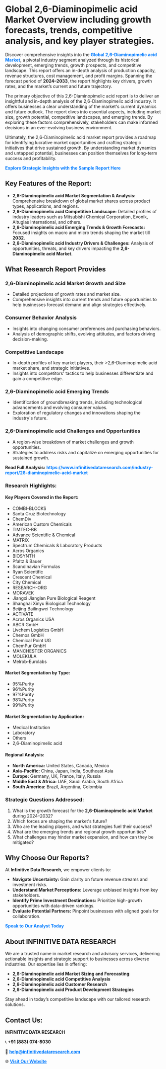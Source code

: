 <h1>Global 2,6-Diaminopimelic acid Market Overview including growth forecasts, trends, competitive analysis, and key player strategies.</h1>
<p>
Discover comprehensive insights into the 
<a href="https://www.infinitivedataresearch.com/industry-report/26-diaminopimelic-acid-market" rel="dofollow" style="color: #007BFF; text-decoration: none;"><strong>Global 2,6-Diaminopimelic acid Market</strong></a>, a pivotal industry segment analyzed through its historical development, emerging trends, growth prospects, and competitive landscape. This report offers an in-depth analysis of production capacity, revenue structures, cost management, and profit margins. Spanning the forecast period of <strong>2024–2033</strong>, the report highlights key drivers, growth rates, and the market’s current and future trajectory.
</p>
<p>
The primary objective of this 2,6-Diaminopimelic acid report is to deliver an insightful and in-depth analysis of the 2,6-Diaminopimelic acid industry. It offers businesses a clear understanding of the market's current dynamics and future outlook. The report dives into essential aspects, including market size, growth potential, competitive landscapes, and emerging trends. By exploring these factors comprehensively, stakeholders can make informed decisions in an ever-evolving business environment.
</p>
<p>
Ultimately, the 2,6-Diaminopimelic acid market report provides a roadmap for identifying lucrative market opportunities and crafting strategic initiatives that drive sustained growth. By understanding market dynamics and untapped potential, businesses can position themselves for long-term success and profitability.
</p>
<p>
<a href="https://www.infinitivedataresearch.com/request-sample/reportId=102828" style="color: #007BFF; text-decoration: none;"><strong>Explore Strategic Insights with the Sample Report Here</strong></a>
</p>

<h2>Key Features of the Report:</h2>
<ul>
<li><strong>2,6-Diaminopimelic acid Market Segmentation & Analysis:</strong> Comprehensive breakdown of global market shares across product types, applications, and regions.</li>
<li><strong>2,6-Diaminopimelic acid Competitive Landscape:</strong> Detailed profiles of industry leaders such as Mitsubishi Chemical Corporation, Evonik, Altuglas International, and others.</li>
<li><strong>2,6-Diaminopimelic acid Emerging Trends & Growth Forecasts:</strong> Focused insights on macro and micro trends shaping the market till <strong>2032</strong>.</li>
<li><strong>2,6-Diaminopimelic acid Industry Drivers & Challenges:</strong> Analysis of opportunities, threats, and key drivers impacting the <strong>2,6-Diaminopimelic acid Market</strong>.</li>
</ul>

<h2>What Research Report Provides</h2>
<h3>2,6-Diaminopimelic acid Market Growth and Size</h3>
<ul>
<li>Detailed projections of growth rates and market size.</li>
<li>Comprehensive insights into current trends and future opportunities to help businesses forecast demand and align strategies effectively.</li>
</ul>

<h3>Consumer Behavior Analysis</h3>
<ul>
<li>Insights into changing consumer preferences and purchasing behaviors.</li>
<li>Analysis of demographic shifts, evolving attitudes, and factors driving decision-making.</li>
</ul>

<h3>Competitive Landscape</h3>
<ul>
<li>In-depth profiles of key market players, their >2,6-Diaminopimelic acid market share, and strategic initiatives.</li>
<li>Insights into competitors' tactics to help businesses differentiate and gain a competitive edge.</li>
</ul>

<h3>2,6-Diaminopimelic acid Emerging Trends</h3>
<ul>
<li>Identification of groundbreaking trends, including technological advancements and evolving consumer values.</li>
<li>Exploration of regulatory changes and innovations shaping the industry's future.</li>
</ul>

<h3>2,6-Diaminopimelic acid Challenges and Opportunities</h3>
<ul>
<li>A region-wise breakdown of market challenges and growth opportunities.</li>
<li>Strategies to address risks and capitalize on emerging opportunities for sustained growth.</li>
</ul>
<p><strong>Read Full Analysis:</strong> <a href="https://www.infinitivedataresearch.com/industry-report/26-diaminopimelic-acid-market" rel="dofollow" style="color: #007BFF; text-decoration: none;"><strong>https://www.infinitivedataresearch.com/industry-report/26-diaminopimelic-acid-market</strong></a></p>
<h3>Research Highlights:</h3>
<h4>Key Players Covered in the Report:</h4>
<ul><li>COMBI-BLOCKS</li><li>Santa Cruz Biotechnology</li><li>ChemDiv</li><li>American Custom Chemicals</li><li>TIMTEC-BB</li><li>Advance Scientific &amp; Chemical</li><li>MATRIX</li><li>Spectrum Chemicals &amp; Laboratory Products</li><li>Acros Organics</li><li>BIOSYNTH</li><li>Pfaltz &amp; Bauer</li><li>Scandinavian Formulas</li><li>Ryan Scientific</li><li>Crescent Chemical</li><li>City Chemical</li><li>RESEARCH-ORG</li><li>MORAVEK</li><li>Jiangxi Jianglan Pure Biological Reagent</li><li>Shanghai Xinyu Biological Technology</li><li>Beijing Bailingwei Technology</li><li>ACTIVATE</li><li>Acros Organics USA</li><li>ABCR GmbH</li><li>Livchem Logistics GmbH</li><li>Chemos GmbH</li><li>Chemical Point UG</li><li>ChemPur GmbH</li><li>MANCHESTER ORGANICS</li><li>MOLEKULA</li><li>Melrob-Eurolabs</li></ul>
<h4>Market Segmentation by Type:</h4>
<ul><li>95%Purity</li><li>96%Purity</li><li>97%Purity</li><li>98%Purity</li><li>99%Purity</li></ul>
<h4>Market Segmentation by Application:</h4>
<ul><li>Medical Institution</li><li>Laboratory</li><li>Others</li><li>2,6-Diaminopimelic acid</li></ul>

<h4>Regional Analysis:</h4>
<ul>
<li><strong>North America:</strong> United States, Canada, Mexico</li>
<li><strong>Asia-Pacific:</strong> China, Japan, India, Southeast Asia</li>
<li><strong>Europe:</strong> Germany, UK, France, Italy, Russia</li>
<li><strong>Middle East & Africa:</strong> UAE, Saudi Arabia, South Africa</li>
<li><strong>South America:</strong> Brazil, Argentina, Colombia</li>
</ul>

<h3>Strategic Questions Addressed:</h3>
<ol>
<li>What is the growth forecast for the <strong>2,6-Diaminopimelic acid Market</strong> during 2024–2032?</li>
<li>Which forces are shaping the market's future?</li>
<li>Who are the leading players, and what strategies fuel their success?</li>
<li>What are the emerging trends and regional growth opportunities?</li>
<li>What challenges may hinder market expansion, and how can they be mitigated?</li>
</ol>

<h2>Why Choose Our Reports?</h2>
<p>At <strong>Infinitive Data Research</strong>, we empower clients to:</p>
<ul>
<li><strong>Navigate Uncertainty:</strong> Gain clarity on future revenue streams and investment risks.</li>
<li><strong>Understand Market Perceptions:</strong> Leverage unbiased insights from key stakeholders.</li>
<li><strong>Identify Prime Investment Destinations:</strong> Prioritize high-growth opportunities with data-driven rankings.</li>
<li><strong>Evaluate Potential Partners:</strong> Pinpoint businesses with aligned goals for collaboration.</li>
</ul>
<p><a href="https://www.infinitivedataresearch.com/industry-report/26-diaminopimelic-acid-market" rel="dofollow" style="color: #007BFF; text-decoration: none;"><strong>Speak to Our Analyst Today</strong></a></p>

<h2>About INFINITIVE DATA RESEARCH</h2>
<p>We are a trusted name in market research and advisory services, delivering actionable insights and strategic support to businesses across diverse industries. Our expertise lies in offering:</p>
<ul>
<li><strong>2,6-Diaminopimelic acid Market Sizing and Forecasting</strong></li>
<li><strong>2,6-Diaminopimelic acid Competitive Analysis</strong></li>
<li><strong>2,6-Diaminopimelic acid Customer Research</strong></li>
<li><strong>2,6-Diaminopimelic acid Product Development Strategies</strong></li>
</ul>
<p>Stay ahead in today’s competitive landscape with our tailored research solutions.</p>

<h2>Contact Us:</h2>
<p><strong>INFINITIVE DATA RESEARCH</strong></p>
<p>📞 <strong>+91 (883) 074-8030</strong></p>
<p>📧 <strong><a href="mailto:help@infinitivedataresearch.com" style="color: #007BFF;">help@infinitivedataresearch.com</a></strong></p>
<p>🌐 <strong><a href="https://www.infinitivedataresearch.com" rel="dofollow" style="color: #007BFF;">Visit Our Website</a></strong></p>